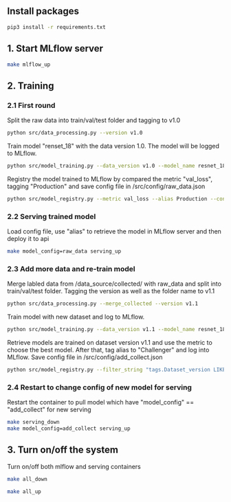 ## Install packages
```bash
pip3 install -r requirements.txt
```

## 1. Start MLflow server
```bash
make mlflow_up
```

## 2. Training

### 2.1 First round
Split the raw data into train/val/test folder and tagging to v1.0
```bash
python src/data_processing.py --version v1.0
```

Train model "renset_18" with the data version 1.0. The model will be logged to MLflow.
```bash
python src/model_training.py --data_version v1.0 --model_name resnet_18 --device cuda
```

Registry the model trained to MLflow by compared the metric "val_loss", tagging "Production" and save config file in /src/config/raw_data.json
```bash
python src/model_registry.py --metric val_loss --alias Production --config_name raw_data
```

### 2.2 Serving trained model
Load config file, use "alias" to retrieve the model in MLflow server and then deploy it to api
```bash
make model_config=raw_data serving_up
```

### 2.3 Add more data and re-train model
Merge labled data from /data_source/collected/ with raw_data and split into train/val/test folder. Tagging the version as well as the folder name to v1.1 
```bash
python src/data_processing.py --merge_collected --version v1.1
```

Train model with new dataset and log to MLflow.
```bash
python src/model_training.py --data_version v1.1 --model_name resnet_18 --device cuda
```

Retrieve models are trained on dataset version v1.1 and use the metric to choose the best model. After that, tag alias to "Challenger" and log into MLflow. Save config file in /src/config/add_collect.json
```bash
python src/model_registry.py --filter_string "tags.Dataset_version LIKE 'v1.1'" --metric val_loss --alias Challenger  --config_name add_collect
```

### 2.4 Restart to change config of new model for serving
Restart the container to pull model which have "model_config" == "add_collect" for new serving
```bash
make serving_down
make model_config=add_collect serving_up
```

## 3. Turn on/off the system
Turn on/off both mlflow and serving containers
```bash
make all_down
```

```bash
make all_up
```
